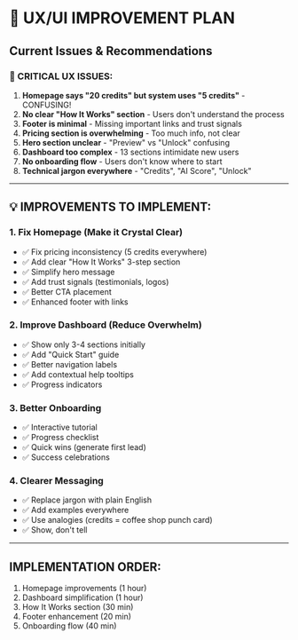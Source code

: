 # 🎨 UX/UI IMPROVEMENT PLAN

## **Current Issues & Recommendations**

### **🔴 CRITICAL UX ISSUES:**

1. **Homepage says "20 credits" but system uses "5 credits"** - CONFUSING!
2. **No clear "How It Works" section** - Users don't understand the process
3. **Footer is minimal** - Missing important links and trust signals
4. **Pricing section is overwhelming** - Too much info, not clear
5. **Hero section unclear** - "Preview" vs "Unlock" confusing
6. **Dashboard too complex** - 13 sections intimidate new users
7. **No onboarding flow** - Users don't know where to start
8. **Technical jargon everywhere** - "Credits", "AI Score", "Unlock"

---

## **💡 IMPROVEMENTS TO IMPLEMENT:**

### **1. Fix Homepage (Make it Crystal Clear)**
- ✅ Fix pricing inconsistency (5 credits everywhere)
- ✅ Add clear "How It Works" 3-step section
- ✅ Simplify hero message
- ✅ Add trust signals (testimonials, logos)
- ✅ Better CTA placement
- ✅ Enhanced footer with links

### **2. Improve Dashboard (Reduce Overwhelm)**
- ✅ Show only 3-4 sections initially
- ✅ Add "Quick Start" guide
- ✅ Better navigation labels
- ✅ Add contextual help tooltips
- ✅ Progress indicators

### **3. Better Onboarding**
- ✅ Interactive tutorial
- ✅ Progress checklist
- ✅ Quick wins (generate first lead)
- ✅ Success celebrations

### **4. Clearer Messaging**
- ✅ Replace jargon with plain English
- ✅ Add examples everywhere
- ✅ Use analogies (credits = coffee shop punch card)
- ✅ Show, don't tell

---

## **IMPLEMENTATION ORDER:**

1. Homepage improvements (1 hour)
2. Dashboard simplification (1 hour)
3. How It Works section (30 min)
4. Footer enhancement (20 min)
5. Onboarding flow (40 min)

